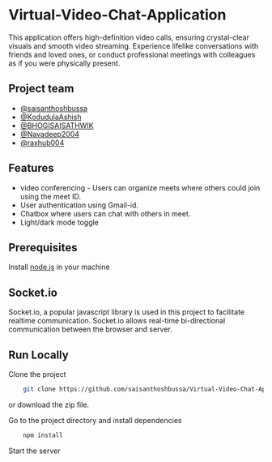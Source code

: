 # Virtual-Video-Chat-Application

This application offers high-definition video calls, ensuring crystal-clear visuals and smooth video streaming. Experience lifelike conversations with friends and loved ones, or conduct professional meetings with colleagues as if you were physically present.

## Project team

- [@saisanthoshbussa](https://github.com/saisanthoshbussa)
- [@KodudulaAshish](https://github.com/KodudulaAshish)
- [@BHOGISAISATHWIK](https://github.com/BHOGISAISATHWIK)
- [@Navadeep2004](https://github.com/Navadeep2004)
- [@raxhub004](https://github.com/raxhub004)

## Features

- video conferencing - Users can organize meets where others could join using the meet ID.
- User authentication using Gmail-id.
- Chatbox where users can chat with others in meet.
- Light/dark mode toggle

## Prerequisites

Install [node.js](https://nodejs.org/en/) in your machine

## Socket.io

Socket.io, a popular javascript library is used in this project to facilitate realtime communication. Socket.io allows real-time bi-directional communication between the browser and server.

## Run Locally

Clone the project

```bash
    git clone https://github.com/saisanthoshbussa/Virtual-Video-Chat-Application
```

or download the zip file.

Go to the project directory and install dependencies

```bash
    npm install
```

Start the server

